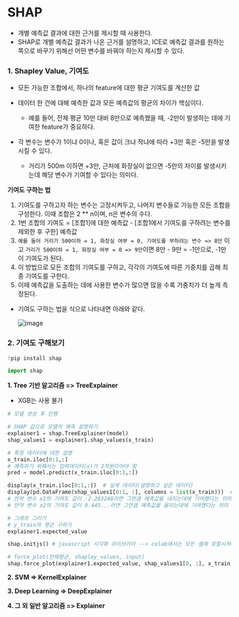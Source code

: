# SHAP

* 개별 예측값 결과에 대한 근거를 제시할 때 사용한다.
* SHAP로 개별 예측값 결과가 나온 근거를 설명하고, ICE로 예측값 결과를 원하는 쪽으로 바꾸기 위해선 어떤 변수를 바꿔야 하는지 제시할 수 있다.

### 1. Shapley Value, 기여도

* 모든 가능한 조합에서, 하나의 feature에 대한 평균 기여도를 계산한 값

* 데이터 한 건에 대해 예측한 값과 모든 예측값의 평균의 차이가 핵심이다.
    * 예를 들어, 전체 평균 10만 대비 8만으로 예측했을 때, -2만이 발생하는 데에 기여한 feature가 중요하다.
* 각 변수는 변수가 1이냐 0이나, 혹은 값이 크냐 작냐에 따라 +3만 혹은 -5만을 발생시킬 수 있다.
    * 거리가 500m 이하면 +3만, 근처에 화장실이 없으면 -5만의 차이를 발생시키는데 해당 변수가 기여할 수 있다는 의미다.
 
**기여도 구하는 법**
1. 기여도를 구하고자 하는 변수는 고정시켜두고, 나머지 변수들로 가능한 모든 조합을 구성한다. 이때 조합은 2 ** n이며, n은 변수의 수다.
2. 1번 조합의 기여도 = [조합1]에 대한 예측값 - [조합1에서 기여도를 구하려는 변수를 제외한 후 구한] 예측값
3. `예를 들어 거리가 500이하 = 1, 화장실 여부 = 0, 기여도를 부하려는 변수 => 8만` 이고 `거리가 500이하 = 1, 화장실 여부 = 0 => 9만`이면 8만 - 9만 = -1만으로, -1만이 기여도가 된다.
4. 이 방법으로 모든 조합의 기여도를 구하고, 각각의 기여도에 따른 가중치를 곱해 최종 기여도를 구한다.
5. 이때 예측값을 도출하는 데에 사용한 변수가 많으면 많을 수록 가중치가 더 높게 측정된다.


* 기여도 구하는 법을 식으로 나타내면 아래와 같다.

  ![image](https://github.com/Woojin-02/Today-I-Learn/assets/64728336/9c785fbd-586c-45e7-9cda-1b317e6f5cdb)

### 2. 기여도 구해보기

```python
!pip install shap

import shap
```

**1. Tree 기반 알고리즘 => TreeExplainer**
* XGB는 사용 불가
```python
# 모델 생성 후 진행

# SHAP 값으로 모델의 예측 설명하기
explainer1 = shap.TreeExplainer(model)
shap_values1 = explainer1.shap_values(x_train)

# 특정 데이터에 대한 설명
x_train.iloc[0:1,:]
# 예측하기 위해서는 입력데이터(x)가 2차원이어야 함
pred = model.predict(x_train.iloc[0:1,:])

display(x_train.iloc[0:1,:])  # 실제 데이터(설명하고 싶은 데이터)
display(pd.DataFrame(shap_values1[0:1, :], columns = list(x_train)))  # 각각의 기여도
# 만약 변수 x1의 기여도 값이 -2.203248라면 그만큼 예측값을 내리는데에 기여했다는 의미
# 만약 변수 x2의 기여도 값이 0.445...라면 그만큼 예측값을 올리는데에 기여했다는 의미

# 그래프 그리기
# y_train의 평균 구하기
explainer1.expected_value

shap.initjs() # javascript 시각화 라이브러리 --> colab에서는 모든 셀에 포함시켜야 함. 로컬에서 실행할 때는 세션에서 한번만 실행하면 됨

# force_plot(전체평균, shapley_values, input)
shap.force_plot(explainer1.expected_value, shap_values1[0, :], x_train.iloc[0,:])  # 1차원 데이터를 넣어야 함
```

**2. SVM => KernelExplainer**

**3. Deep Learning => DeepExplainer**

**4. 그 외 일반 알고리즘 => Explainer**
